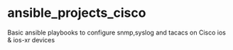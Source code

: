 # ansible_projects_cisco
Basic ansible playbooks to configure snmp,syslog and tacacs on Cisco ios & ios-xr devices
